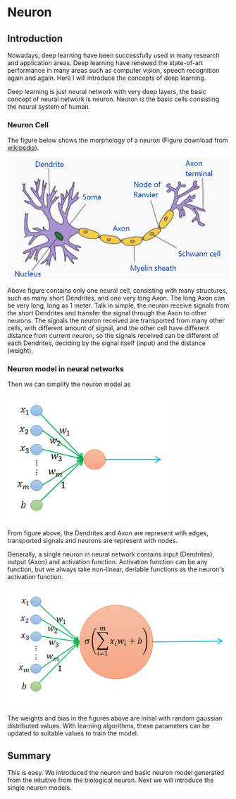 # Neuron

## Introduction

Nowadays, deep learning have been successfully used in many research and application areas. Deep learning have renewed the state-of-art performance in many areas such as computer vision, speech recognition again and again. Here I will introduce the concepts of deep learning.

Deep learning is just neural network with very deep layers, the basic concept of neural network is neuron. Neuron is the basic cells consisting the neural system of human.

### Neuron Cell

The figure below shows the morphology of a neuron (Figure download from [wikipedia](https://en.wikipedia.org/wiki/Neuron)).

![](https://github.com/chenxingwei/deep_learning_from_scratch/blob/master/images/neuron001.png)

Above figure contains only one neural cell, consisting with many structures, such as many short Dendrites, and one very long Axon. The long Axon can be very long, long as 1 meter.  Talk in simple, the neuron receive signals from the short Dendrites and transfer the signal through the Axon to other neurons. The signals the neuron received are transported from many other cells, with different amount of signal, and the other cell have different distance from current neuron, so the signals received can be different of each Dendrites, deciding by the signal itself (input) and the distance (weight).

### Neuron model in neural networks

Then we can simplify the neuron model as

![](https://github.com/chenxingwei/deep_learning_from_scratch/blob/master/images/neuron002.png)

From figure above, the Dendrites and Axon are represent with edges, transported signals and neurons are represent with nodes.

Generally, a single neuron in neural network contains input (Dendrites), output (Axon) and activation function. Activation function can be any function, but we always take non-linear, deriable functions as the neuron's activation function. 

![](https://github.com/chenxingwei/deep_learning_from_scratch/blob/master/images/neuron003.png)

The weights and bias in the figures above are initial with random gaussian distributed values. With learning algorithms, these parameters can be updated to suitable values to train the model.

## Summary

This is easy. We introduced the neuron and basic neuron model generated from the intuitive from the biological neuron. Next we will introduce the single neuron models.

